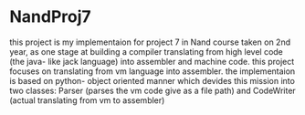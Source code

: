 # NandProj7

this project is my implementaion for project 7  in Nand course taken on 2nd year,
as one stage at building a compiler translating from high level code (the java- like jack language)
into assembler and machine code. this project focuses on translating from vm language into  assembler. 
the implementaion is based on python- object oriented manner which devides this mission into two classes: 
Parser (parses the vm code give as a file path) and CodeWriter (actual translating from vm to assembler)

